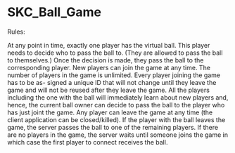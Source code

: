 # SKC_Ball_Game

Rules:

At  any  point  in  time,  exactly  one  player  has  the  virtual  ball.
This player needs to decide who to pass the ball to.  (They are allowed to
pass the ball to themselves.)  Once the decision is made, they pass
the ball to the corresponding player.
New players can join the game at any time.  The number of players in
the game is unlimited.  Every player joining the game has to be as-
signed a unique ID that will not change until they leave the game and
will not be reused after they leave the game.  All the players including
the one with the ball will immediately learn about new players and,
hence, the current ball owner can decide to pass the ball to the player
who has just joint the game.
Any player can leave the game at any time (the client application can
be closed/killed).
If the player with the ball leaves the game, the
server passes the ball to one of the remaining players.
If there are no players in the game, the server waits until someone
joins the game in which case the first player to connect receives the
ball.